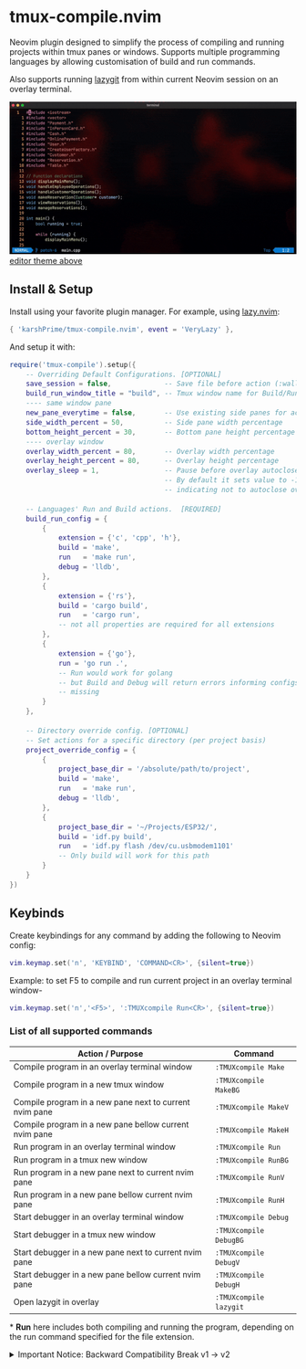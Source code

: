 # tmux-compile.nvim

Neovim plugin designed to simplify the process of compiling and running projects
within tmux panes or windows. Supports multiple programming languages by
allowing customisation of build and run commands.

Also supports running [lazygit](https://github.com/jesseduffield/lazygit) from
within current Neovim session on an overlay terminal.

![preview](.media/screenshot.gif)
<br>
[editor theme above](https://github.com/karshPrime/tokyoburn.nvim)

## Install & Setup

Install using your favorite plugin manager. For example, using
[lazy.nvim](https://github.com/folke/lazy.nvim):
```lua
{ 'karshPrime/tmux-compile.nvim', event = 'VeryLazy' },
```
And setup it with:
```lua
require('tmux-compile').setup({
    -- Overriding Default Configurations. [OPTIONAL]
    save_session = false,             -- Save file before action (:wall)
    build_run_window_title = "build", -- Tmux window name for Build/Run
    ---- same window pane
    new_pane_everytime = false,       -- Use existing side panes for action, when false
    side_width_percent = 50,          -- Side pane width percentage
    bottom_height_percent = 30,       -- Bottom pane height percentage
    ---- overlay window
    overlay_width_percent = 80,       -- Overlay width percentage
    overlay_height_percent = 80,      -- Overlay height percentage
    overlay_sleep = 1,                -- Pause before overlay autoclose; seconds
                                      -- By default it sets value to -1,
                                      -- indicating not to autoclose overlay

    -- Languages' Run and Build actions.  [REQUIRED]
    build_run_config = {
        {
            extension = {'c', 'cpp', 'h'},
            build = 'make',
            run   = 'make run',
            debug = 'lldb',
        },
        {
            extension = {'rs'},
            build = 'cargo build',
            run   = 'cargo run',
            -- not all properties are required for all extensions
        },
        {
            extension = {'go'},
            run = 'go run .',
            -- Run would work for golang
            -- but Build and Debug will return errors informing configs are
            -- missing
        }
    },

    -- Directory override config. [OPTIONAL] 
    -- Set actions for a specific directory (per project basis)
    project_override_config = {
        {
            project_base_dir = '/absolute/path/to/project',
            build = 'make',
            run   = 'make run',
            debug = 'lldb',
        },
        {
            project_base_dir = '~/Projects/ESP32/',
            build = 'idf.py build',
            run   = 'idf.py flash /dev/cu.usbmodem1101'
            -- Only build will work for this path
        }
    }
})

```

## Keybinds

Create keybindings for any command by adding the following to Neovim config:

```lua
vim.keymap.set('n', 'KEYBIND', 'COMMAND<CR>', {silent=true})
```
Example: to set F5 to compile and run current project in an overlay terminal
window-
```lua
vim.keymap.set('n','<F5>', ':TMUXcompile Run<CR>', {silent=true})
```

### List of all supported commands

| Action / Purpose                                        | Command               |
|---------------------------------------------------------|-----------------------|
| Compile program in an overlay terminal window           | `:TMUXcompile Make`   |
| Compile program in a new tmux window                    | `:TMUXcompile MakeBG` |
| Compile program in a new pane next to current nvim pane | `:TMUXcompile MakeV`  |
| Compile program in a new pane bellow current nvim pane  | `:TMUXcompile MakeH`  |
| Run program in an overlay terminal window               | `:TMUXcompile Run`    |
| Run program in a tmux new window                        | `:TMUXcompile RunBG`  |
| Run program in a new pane next to current nvim pane     | `:TMUXcompile RunV`   |
| Run program in a new pane bellow current nvim pane      | `:TMUXcompile RunH`   |
| Start debugger in an overlay terminal window            | `:TMUXcompile Debug`  |
| Start debugger in a tmux new window                     | `:TMUXcompile DebugBG`|
| Start debugger in a new pane next to current nvim pane  | `:TMUXcompile DebugV` |
| Start debugger in a new pane bellow current nvim pane   | `:TMUXcompile DebugH` |
| Open lazygit in overlay                                 | `:TMUXcompile lazygit`|

\* **Run** here includes both compiling and running the program, depending on the
run command specified for the file extension.

<details>
<summary>Important Notice: Backward Compatibility Break v1 -> v2</summary>
Please note that backward compatibility is broken from Version 1 to Version 2
due to the implementation of a more robust configuration system. In the previous
version, user configuration consisted of a simple list of extensions with their
associated make and run command properties. However, with the introduction of
overlay functionality, it became necessary to add an identifier to this
previously unnamed list, resulting in incompatibility with older configurations.
<br>
Apologies for any inconvenience this may cause. From version 2, the plugin has been
designed with future-proofing in mind to ensure that such issues do not recur.
</details>

